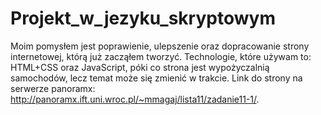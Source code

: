 # Projekt_w_jezyku_skryptowym

Moim pomysłem jest poprawienie, ulepszenie oraz dopracowanie strony internetowej, którą już zacząłem tworzyć. Technologie, które używam to: HTML+CSS oraz JavaScript, póki co strona jest wypożyczalnią samochodów, lecz temat może się zmienić w trakcie. Link do strony na serwerze panoramx: http://panoramx.ift.uni.wroc.pl/~mmagaj/lista11/zadanie11-1/.
